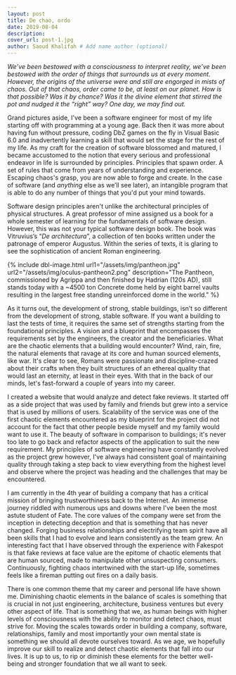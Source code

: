 ```yaml
---
layout: post
title: De chao, ordo
date: 2019-08-04
description:
cover_url: post-1.jpg
author: Saoud Khalifah # Add name author (optional)
---
```


*We’ve been bestowed with a consciousness to interpret reality, we’ve been bestowed with the order of things that surrounds us at every moment. However, the origins of the universe were and still are engorged in mists of chaos. Out of that chaos, order came to be, at least on our planet. How is that possible? Was it by chance? Was it the divine element that stirred the pot and nudged it the “right” way? One day, we may find out.*

Grand pictures aside, I've been a software engineer for most of my life starting off with programming at a young age. Back then it was more about having fun without pressure, coding DbZ games on the fly in Visual Basic 6.0 and inadvertently learning a skill that would set the stage for the rest of my life. As my craft for the creation of software blossomed and matured, I became accustomed to the notion that every serious and professional endeavor in life is surrounded by principles. Principles that spawn order. A set of rules that come from years of understanding and experience. Escaping chaos's grasp, you are now able to forge and create. In the case of software (and *anything* else as we’ll see later), an intangible program that is able to do any number of things that you'd put your mind towards.

Software design principles aren't unlike the architectural principles of physical structures. A great professor of mine assigned us a book for a whole semester of learning for the fundamentals of software design. However, this was not your typical software design book. The book was Vitruvius’s “*De architectura*”, a collection of ten books written under the patronage of emperor Augustus. Within the series of texts, it is glaring to see the sophistication of ancient Roman engineering. 



{% include dbl-image.html url1="/assets/img/pantheon.jpg" url2="/assets/img/oculus-pantheon2.png" description="The Pantheon, commissioned by Agrippa and then finished by Hadrian (120s AD), still stands today with a ~4500 ton Concrete dome held by eight barrel vaults resulting in the largest free standing unreinforced dome in the world." %}



As it turns out, the development of strong, stable buildings, isn’t so different from the development of strong, stable software. If you want a building to last the tests of time, it requires the same set of strengths starting from the foundational principles. A vision and a blueprint that encompasses the requirements set by the engineers, the creator and the beneficiaries. What are the chaotic elements that a building would encounter? Wind, rain, fire, the natural elements that ravage at its core and human sourced elements, like war. It's clear to see, Romans were passionate and discipline-crazed about their crafts when they built  structures of an ethereal quality that would last an eternity, at least in their eyes. With that in the back of our minds, let's fast-forward a couple of years into my career.

 
 I created a website that would analyze and detect fake reviews. It started off as a side project that was used by family and friends but grew into a service that is used by millions of users. Scalability of the service was one of the first chaotic elements encountered as my blueprint for the project did not account for the fact that other people beside myself and my family would want to use it. The beauty of software in comparison to buildings; it's never too late to go back and refactor aspects of the application to suit the new requirement. My principles of software engineering have constantly evolved as the project grew however, I've always had consistent goal of maintaining quality through taking a step back to view everything from the highest level and observe where the project was heading and the challenges that may be encountered. 
 
 I am currently in the 4th year of building a company that has a critical mission of bringing trustworthiness back to the Internet. An immense journey riddled with numerous ups and downs where I've been the most astute student of Fate. The core values of the company were set from the inception in detecting deception and that is something that has never changed. Forging business relationships and electrifying team spirit have all been skills that I had to evolve and learn consistently as the team grew. An interesting fact that I have observed through the experience with Fakespot is that fake reviews at face value are the epitome of chaotic elements that are human sourced, made to manipulate other unsuspecting consumers. Continuously, fighting chaos intertwined with the start-up life, sometimes feels like a fireman putting out fires on a daily basis.
 
 There is one common theme that my career and personal life have shown me. Diminishing chaotic elements in the balance of scales is something that is crucial in not just engineering, architecture, business ventures but every other aspect of life. That is something that we, as human beings with higher levels of consciousness with the ability to monitor and detect chaos, must strive for. Moving the scales towards order in building a company, software, relationships, family and most importantly your own mental state is something we should all devote ourselves toward. As we age, we hopefully improve our skill to realize and detect chaotic elements that fall into our lives. It is up to us, to rip or diminish these elements for the better well-being and stronger foundation that we all  want to seek.

